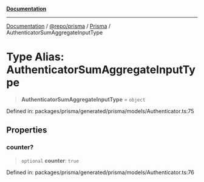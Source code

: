 [**Documentation**](../../../../../README.md)

***

[Documentation](../../../../../README.md) / [@repo/prisma](../../../README.md) / [Prisma](../README.md) / AuthenticatorSumAggregateInputType

# Type Alias: AuthenticatorSumAggregateInputType

> **AuthenticatorSumAggregateInputType** = `object`

Defined in: packages/prisma/generated/prisma/models/Authenticator.ts:75

## Properties

### counter?

> `optional` **counter**: `true`

Defined in: packages/prisma/generated/prisma/models/Authenticator.ts:76

